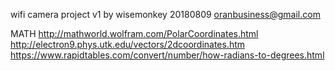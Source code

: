 wifi camera project v1
by wisemonkey
20180809
oranbusiness@gmail.com
 
MATH
http://mathworld.wolfram.com/PolarCoordinates.html
http://electron9.phys.utk.edu/vectors/2dcoordinates.htm
https://www.rapidtables.com/convert/number/how-radians-to-degrees.html
